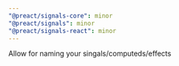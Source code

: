 ```yaml
---
"@preact/signals-core": minor
"@preact/signals": minor
"@preact/signals-react": minor
---
```


Allow for naming your singals/computeds/effects

